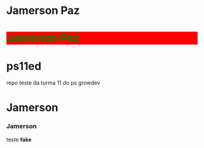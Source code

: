 # Jamerson Paz

<h1 style="color:green; background-color:red">Jamerson Paz</h1>

# ps11ed

repo teste da turma 11 do ps growdev

# Jamerson

### Jamerson

teste **fake**
